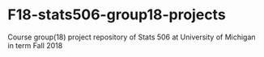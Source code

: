 # F18-stats506-group18-projects
Course group(18) project repository of Stats 506 at University of Michigan in term Fall 2018
